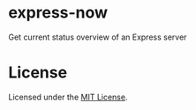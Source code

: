 # express-now

Get current status overview of an Express server

# License
Licensed under the [MIT License](LICENSE).
